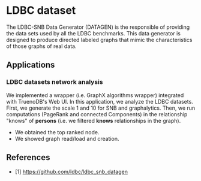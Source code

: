 # LDBC dataset

The LDBC-SNB Data Generator (DATAGEN) is the responsible of providing the data sets used by all the LDBC benchmarks. This data generator is designed to produce directed labeled graphs that mimic the characteristics of those graphs of real data.

## Applications

### LDBC datasets network analysis

We implemented a wrapper (i.e. GraphX algorithms wrapper) integrated with TruenoDB's Web UI. In this application, we analyze the LDBC datasets. First, we generate the scale 1 and 10 for SNB and graphalytics. 
Then, we run computations (PageRank and connected Components) in the relationship "knows" of **persons** (i.e. we filtered **knows** relationships in the graph).
* We obtained the top ranked node. 
* We showed graph read/load and creation.

## References
* [1] https://github.com/ldbc/ldbc_snb_datagen
